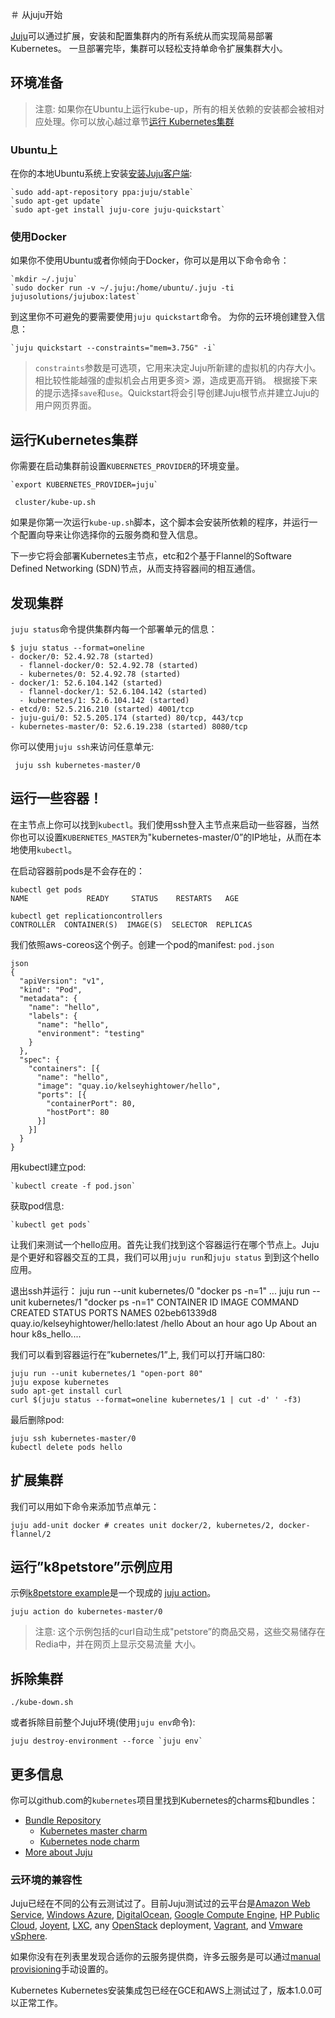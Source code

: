 ＃ 从juju开始

[Juju](https://jujucharms.com/docs/stable/about-juju)可以通过扩展，安装和配置集群内的所有系统从而实现简易部署Kubernetes。
一旦部署完毕，集群可以轻松支持单命令扩展集群大小。

## 环境准备

> 注意: 如果你在Ubuntu上运行kube-up，所有的相关依赖的安装都会被相对应处理。你可以放心越过章节[运行
> Kubernetes集群](#运行Kubernetes集群)

### Ubuntu上

在你的本地Ubuntu系统上安装[安装Juju客户端](https://jujucharms.com/get-started):

    `sudo add-apt-repository ppa:juju/stable`
    `sudo apt-get update`
    `sudo apt-get install juju-core juju-quickstart`


### 使用Docker
如果你不使用Ubuntu或者你倾向于Docker，你可以是用以下命令命令：

    `mkdir ~/.juju`
    `sudo docker run -v ~/.juju:/home/ubuntu/.juju -ti jujusolutions/jujubox:latest`

到这里你不可避免的要需要使用`juju quickstart`命令。
为你的云环境创建登入信息：

    `juju quickstart --constraints="mem=3.75G" -i`

> `constraints`参数是可选项，它用来决定Juju所新建的虚拟机的内存大小。相比较性能越强的虚拟机会占用更多资> 源，造成更高开销。
根据接下来的提示选择`save`和`use`。Quickstart将会引导创建Juju根节点并建立Juju的用户网页界面。

## 运行Kubernetes集群
你需要在启动集群前设置`KUBERNETES_PROVIDER`的环境变量。

    `export KUBERNETES_PROVIDER=juju`
   ` cluster/kube-up.sh`

如果是你第一次运行`kube-up.sh`脚本，这个脚本会安装所依赖的程序，并运行一个配置向导来让你选择你的云服务商和登入信息。

下一步它将会部署Kubernetes主节点，etc和2个基于Flannel的Software Defined Networking (SDN)节点，从而支持容器间的相互通信。

## 发现集群
`juju status`命令提供集群内每一个部署单元的信息：

    $ juju status --format=oneline
    - docker/0: 52.4.92.78 (started)
      - flannel-docker/0: 52.4.92.78 (started)
      - kubernetes/0: 52.4.92.78 (started)
    - docker/1: 52.6.104.142 (started)
      - flannel-docker/1: 52.6.104.142 (started)
      - kubernetes/1: 52.6.104.142 (started)
    - etcd/0: 52.5.216.210 (started) 4001/tcp
    - juju-gui/0: 52.5.205.174 (started) 80/tcp, 443/tcp
    - kubernetes-master/0: 52.6.19.238 (started) 8080/tcp

你可以使用`juju ssh`来访问任意单元:

   ` juju ssh kubernetes-master/0`


## 运行一些容器！

在主节点上你可以找到`kubectl`。我们使用ssh登入主节点来启动一些容器，当然你也可以设置`KUBERNETES_MASTER`为"kubernetes-master/0”的IP地址，从而在本地使用`kubectl`。

在启动容器前pods是不会存在的：

    kubectl get pods
    NAME             READY     STATUS    RESTARTS   AGE

    kubectl get replicationcontrollers
    CONTROLLER  CONTAINER(S)  IMAGE(S)  SELECTOR  REPLICAS

我们依照aws-coreos这个例子。创建一个pod的manifest: `pod.json`

```
json
{
  "apiVersion": "v1",
  "kind": "Pod",
  "metadata": {
    "name": "hello",
    "labels": {
      "name": "hello",
      "environment": "testing"
    }
  },
  "spec": {
    "containers": [{
      "name": "hello",
      "image": "quay.io/kelseyhightower/hello",
      "ports": [{
        "containerPort": 80,
        "hostPort": 80
      }]
    }]
  }
}
```

用kubectl建立pod:

    `kubectl create -f pod.json`


获取pod信息:

    `kubectl get pods`

让我们来测试一个hello应用。首先让我们找到这个容器运行在哪个节点上。Juju是个更好和容器交互的工具，我们可以用`juju run`和`juju status` 到到这个hello应用。

退出ssh并运行：
    juju run --unit kubernetes/0 "docker ps -n=1"
    ...
    juju run --unit kubernetes/1 "docker ps -n=1"
    CONTAINER ID        IMAGE                                  COMMAND             CREATED             STATUS              PORTS               NAMES
    02beb61339d8        quay.io/kelseyhightower/hello:latest   /hello              About an hour ago   Up About an hour                        k8s_hello....


我们可以看到容器运行在”kubernetes/1”上, 我们可以打开端口80:

    juju run --unit kubernetes/1 "open-port 80"
    juju expose kubernetes
    sudo apt-get install curl
    curl $(juju status --format=oneline kubernetes/1 | cut -d' ' -f3)

最后删除pod:

    juju ssh kubernetes-master/0
    kubectl delete pods hello


## 扩展集群
我们可以用如下命令来添加节点单元：

    juju add-unit docker # creates unit docker/2, kubernetes/2, docker-flannel/2

## 运行”k8petstore”示例应用

示例[k8petstore example](../../examples/k8petstore/)是一个现成的
[juju action](https://jujucharms.com/docs/devel/actions)。

    juju action do kubernetes-master/0

> 注意: 这个示例包括的curl自动生成"petstore”的商品交易，这些交易储存在Redia中，并在网页上显示交易流量
> 大小。

## 拆除集群

    ./kube-down.sh

或者拆除目前整个Juju环境(使用`juju env`命令):

    juju destroy-environment --force `juju env`


## 更多信息
你可以github.com的`kubernetes`项目里找到Kubernetes的charms和bundles：

 - [Bundle Repository](http://releases.k8s.io/HEAD/cluster/juju/bundles)
   * [Kubernetes master charm](../../cluster/juju/charms/trusty/kubernetes-master/)
   * [Kubernetes node charm](../../cluster/juju/charms/trusty/kubernetes/)
 - [More about Juju](https://jujucharms.com)


### 云环境的兼容性
Juju已经在不同的公有云测试过了。目前Juju测试过的云平台是[Amazon Web Service](https://jujucharms.com/docs/stable/config-aws),
[Windows Azure](https://jujucharms.com/docs/stable/config-azure),
[DigitalOcean](https://jujucharms.com/docs/stable/config-digitalocean),
[Google Compute Engine](https://jujucharms.com/docs/stable/config-gce),
[HP Public Cloud](https://jujucharms.com/docs/stable/config-hpcloud),
[Joyent](https://jujucharms.com/docs/stable/config-joyent),
[LXC](https://jujucharms.com/docs/stable/config-LXC), any
[OpenStack](https://jujucharms.com/docs/stable/config-openstack) deployment,
[Vagrant](https://jujucharms.com/docs/stable/config-vagrant), and
[Vmware vSphere](https://jujucharms.com/docs/stable/config-vmware).

如果你没有在列表里发现合适你的云服务提供商，许多云服务是可以通过[manual provisioning](https://jujucharms.com/docs/stable/config-manual)手动设置的。

Kubernetes
Kubernetes安装集成包已经在GCE和AWS上测试过了，版本1.0.0可以正常工作。